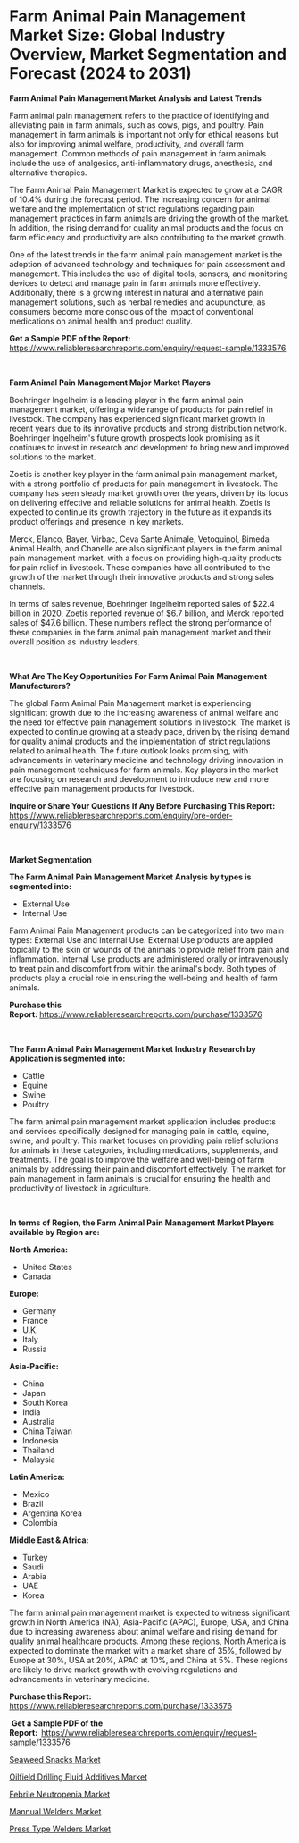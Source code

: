 <p><h1>Farm Animal Pain Management Market Size: Global Industry Overview, Market Segmentation and Forecast (2024 to 2031)</h1></p><p><strong>Farm Animal Pain Management Market Analysis and Latest Trends</strong></p>
<p><p>Farm animal pain management refers to the practice of identifying and alleviating pain in farm animals, such as cows, pigs, and poultry. Pain management in farm animals is important not only for ethical reasons but also for improving animal welfare, productivity, and overall farm management. Common methods of pain management in farm animals include the use of analgesics, anti-inflammatory drugs, anesthesia, and alternative therapies.</p><p>The Farm Animal Pain Management Market is expected to grow at a CAGR of 10.4% during the forecast period. The increasing concern for animal welfare and the implementation of strict regulations regarding pain management practices in farm animals are driving the growth of the market. In addition, the rising demand for quality animal products and the focus on farm efficiency and productivity are also contributing to the market growth.</p><p>One of the latest trends in the farm animal pain management market is the adoption of advanced technology and techniques for pain assessment and management. This includes the use of digital tools, sensors, and monitoring devices to detect and manage pain in farm animals more effectively. Additionally, there is a growing interest in natural and alternative pain management solutions, such as herbal remedies and acupuncture, as consumers become more conscious of the impact of conventional medications on animal health and product quality.</p></p>
<p><strong>Get a Sample PDF of the Report:&nbsp;</strong> <a href="https://www.reliableresearchreports.com/enquiry/request-sample/1333576">https://www.reliableresearchreports.com/enquiry/request-sample/1333576</a></p>
<p>&nbsp;</p>
<p><strong>Farm Animal Pain Management Major Market Players</strong></p>
<p><p>Boehringer Ingelheim is a leading player in the farm animal pain management market, offering a wide range of products for pain relief in livestock. The company has experienced significant market growth in recent years due to its innovative products and strong distribution network. Boehringer Ingelheim's future growth prospects look promising as it continues to invest in research and development to bring new and improved solutions to the market.</p><p>Zoetis is another key player in the farm animal pain management market, with a strong portfolio of products for pain management in livestock. The company has seen steady market growth over the years, driven by its focus on delivering effective and reliable solutions for animal health. Zoetis is expected to continue its growth trajectory in the future as it expands its product offerings and presence in key markets.</p><p>Merck, Elanco, Bayer, Virbac, Ceva Sante Animale, Vetoquinol, Bimeda Animal Health, and Chanelle are also significant players in the farm animal pain management market, with a focus on providing high-quality products for pain relief in livestock. These companies have all contributed to the growth of the market through their innovative products and strong sales channels.</p><p>In terms of sales revenue, Boehringer Ingelheim reported sales of $22.4 billion in 2020, Zoetis reported revenue of $6.7 billion, and Merck reported sales of $47.6 billion. These numbers reflect the strong performance of these companies in the farm animal pain management market and their overall position as industry leaders.</p></p>
<p>&nbsp;</p>
<p><strong>What Are The Key Opportunities For Farm Animal Pain Management Manufacturers?</strong></p>
<p><p>The global Farm Animal Pain Management market is experiencing significant growth due to the increasing awareness of animal welfare and the need for effective pain management solutions in livestock. The market is expected to continue growing at a steady pace, driven by the rising demand for quality animal products and the implementation of strict regulations related to animal health. The future outlook looks promising, with advancements in veterinary medicine and technology driving innovation in pain management techniques for farm animals. Key players in the market are focusing on research and development to introduce new and more effective pain management products for livestock.</p></p>
<p><strong>Inquire or Share Your Questions If Any Before Purchasing This Report:</strong> <a href="https://www.reliableresearchreports.com/enquiry/pre-order-enquiry/1333576">https://www.reliableresearchreports.com/enquiry/pre-order-enquiry/1333576</a></p>
<p>&nbsp;</p>
<p><strong>Market Segmentation</strong></p>
<p><strong>The Farm Animal Pain Management Market Analysis by types is segmented into:</strong></p>
<p><ul><li>External Use</li><li>Internal Use</li></ul></p>
<p><p>Farm Animal Pain Management products can be categorized into two main types: External Use and Internal Use. External Use products are applied topically to the skin or wounds of the animals to provide relief from pain and inflammation. Internal Use products are administered orally or intravenously to treat pain and discomfort from within the animal's body. Both types of products play a crucial role in ensuring the well-being and health of farm animals.</p></p>
<p><strong>Purchase this Report:&nbsp;</strong><a href="https://www.reliableresearchreports.com/purchase/1333576">https://www.reliableresearchreports.com/purchase/1333576</a></p>
<p>&nbsp;</p>
<p><strong>The Farm Animal Pain Management Market Industry Research by Application is segmented into:</strong></p>
<p><ul><li>Cattle</li><li>Equine</li><li>Swine</li><li>Poultry</li></ul></p>
<p><p>The farm animal pain management market application includes products and services specifically designed for managing pain in cattle, equine, swine, and poultry. This market focuses on providing pain relief solutions for animals in these categories, including medications, supplements, and treatments. The goal is to improve the welfare and well-being of farm animals by addressing their pain and discomfort effectively. The market for pain management in farm animals is crucial for ensuring the health and productivity of livestock in agriculture.</p></p>
<p>&nbsp;</p>
<p><strong>In terms of Region, the Farm Animal Pain Management Market Players available by Region are:</strong></p>
<p>
    <p> <strong> North America: </strong>
        <ul>
            <li>United States</li>
            <li>Canada</li>
        </ul>
        </p> 
    <p> <strong> Europe: </strong>
        <ul>
            <li>Germany</li>
            <li>France</li>
            <li>U.K.</li>
            <li>Italy</li>
            <li>Russia</li>
        </ul>
        </p> 
    <p> <strong> Asia-Pacific: </strong>
        <ul>
            <li>China</li>
            <li>Japan</li>
            <li>South Korea</li>
            <li>India</li>
            <li>Australia</li>
            <li>China Taiwan</li>
            <li>Indonesia</li>
            <li>Thailand</li>
            <li>Malaysia</li>
        </ul>
        </p> 
    <p> <strong> Latin America: </strong>
        <ul>
            <li>Mexico</li>
            <li>Brazil</li>
            <li>Argentina Korea</li>
            <li>Colombia</li>
        </ul>
        </p> 
    <p> <strong> Middle East & Africa: </strong>
        <ul>
            <li>Turkey</li>
            <li>Saudi</li>
            <li>Arabia</li>
            <li>UAE</li>
            <li>Korea</li>
        </ul>
    </p>
    </p>
<p><p>The farm animal pain management market is expected to witness significant growth in North America (NA), Asia-Pacific (APAC), Europe, USA, and China due to increasing awareness about animal welfare and rising demand for quality animal healthcare products. Among these regions, North America is expected to dominate the market with a market share of 35%, followed by Europe at 30%, USA at 20%, APAC at 10%, and China at 5%. These regions are likely to drive market growth with evolving regulations and advancements in veterinary medicine.</p></p>
<p><strong>Purchase this Report: </strong><a href="https://www.reliableresearchreports.com/purchase/1333576">https://www.reliableresearchreports.com/purchase/1333576</a></p>
<p>&nbsp;<strong>Get a Sample PDF of the Report:&nbsp;&nbsp;</strong><a href="https://www.reliableresearchreports.com/enquiry/request-sample/1333576">https://www.reliableresearchreports.com/enquiry/request-sample/1333576</a></p>
<p><strong></strong></p>
<p><p><a href="https://medium.com/@nicolabailey67/seaweed-snacks-market-competitive-analysis-market-trends-and-forecast-to-2031-b8ce97d55dca">Seaweed Snacks Market</a></p><p><a href="https://medium.com/@nicolabailey67/oilfield-drilling-fluid-additives-market-share-evolution-and-market-growth-trends-2024-2031-15caf796d245">Oilfield Drilling Fluid Additives Market</a></p><p><a href="https://medium.com/@nicolabailey67/febrile-neutropenia-market-trends-and-market-analysis-forecasted-for-period-2024-2031-a33785f138cc">Febrile Neutropenia Market</a></p><p><a href="https://github.com/marloy8/Market-Research-Report-List-3/blob/main/mannual-welders-market.md">Mannual Welders Market</a></p><p><a href="https://github.com/WillieWoodard/Market-Research-Report-List-3/blob/main/press-type-welders-market.md">Press Type Welders Market</a></p></p>